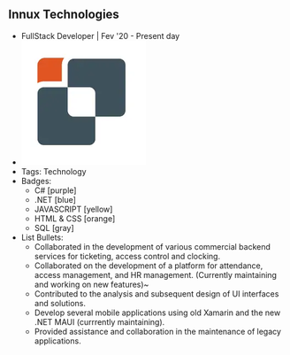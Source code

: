 ## Innux Technologies

- FullStack Developer | Fev '20 - Present day
- ![companyLog](../assets/company_logo.webp)
- Tags: Technology
- Badges:
  - C# [purple]
  - .NET [blue]
  - JAVASCRIPT [yellow]
  - HTML & CSS [orange]
  - SQL [gray]
- List Bullets:
  - Collaborated in the development of various commercial backend services for ticketing, access control and clocking.
  - Collaborated on the development of a platform for attendance, access management, and HR management. (Currently maintaining and working on new features)~
  - Contributed to the analysis and subsequent design of UI interfaces and solutions.
  - Develop several mobile applications using old Xamarin and the new .NET MAUI (currrently maintaining).
  - Provided assistance and collaboration in the maintenance of legacy applications.
